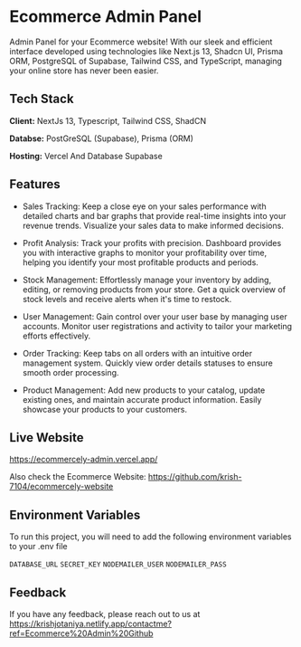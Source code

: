 
# Ecommerce Admin Panel

Admin Panel for your Ecommerce website! With our sleek and efficient interface developed using technologies like Next.js 13, Shadcn UI, Prisma ORM, PostgreSQL of Supabase, Tailwind CSS, and TypeScript, managing your online store has never been easier.


## Tech Stack

**Client:** NextJs 13, Typescript, Tailwind CSS, ShadCN

**Databse:** PostGreSQL (Supabase), Prisma (ORM)

**Hosting:** Vercel And Database Supabase


## Features

- Sales Tracking: Keep a close eye on your sales performance with detailed charts and bar graphs that provide real-time insights into your revenue trends. Visualize your sales data to make informed decisions.

- Profit Analysis: Track your profits with precision. Dashboard provides you with interactive graphs to monitor your profitability over time, helping you identify your most profitable products and periods.

- Stock Management: Effortlessly manage your inventory by adding, editing, or removing products from your store. Get a quick overview of stock levels and receive alerts when it's time to restock.

- User Management: Gain control over your user base by managing user accounts. Monitor user registrations and activity to tailor your marketing efforts effectively.

- Order Tracking: Keep tabs on all orders with an intuitive order management system. Quickly view order details statuses to ensure smooth order processing.

- Product Management: Add new products to your catalog, update existing ones, and maintain accurate product information. Easily showcase your products to your customers.



## Live Website

https://ecommercely-admin.vercel.app/

Also check the Ecommerce Website: https://github.com/krish-7104/ecommercely-website


## Environment Variables

To run this project, you will need to add the following environment variables to your .env file

`DATABASE_URL`
`SECRET_KEY`
`NODEMAILER_USER`
`NODEMAILER_PASS`

## Feedback

If you have any feedback, please reach out to us at https://krishjotaniya.netlify.app/contactme?ref=Ecommerce%20Admin%20Github


